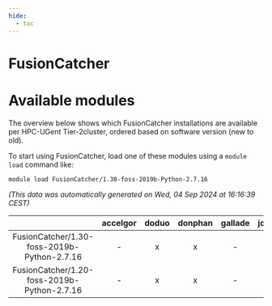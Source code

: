 ```yaml
---
hide:
  - toc
---
```


FusionCatcher
=============

# Available modules


The overview below shows which FusionCatcher installations are available per HPC-UGent Tier-2cluster, ordered based on software version (new to old).

To start using FusionCatcher, load one of these modules using a `module load` command like:

```shell
module load FusionCatcher/1.30-foss-2019b-Python-2.7.16
```

*(This data was automatically generated on Wed, 04 Sep 2024 at 16:16:39 CEST)*  

| |accelgor|doduo|donphan|gallade|joltik|shinx|skitty|
| :---: | :---: | :---: | :---: | :---: | :---: | :---: | :---: |
|FusionCatcher/1.30-foss-2019b-Python-2.7.16|-|x|x|-|x|-|x|
|FusionCatcher/1.20-foss-2019b-Python-2.7.16|-|x|x|-|x|-|x|
